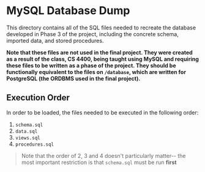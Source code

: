 # MySQL Database Dump

This directory contains all of the SQL files needed to recreate the database developed in Phase 3 of the project, including the concrete schema, imported data, and stored procedures.

**Note that these files are not used in the final project. They were created as a result of the class, CS 4400, being taught using MySQL and requiring these files to be written as a phase of the project. They should be functionally equivalent to the files on `/database`, which are written for PostgreSQL (the ORDBMS used in the final project).**

## Execution Order

In order to be loaded, the files needed to be executed in the following order:

1. `schema.sql`
2. `data.sql`
3. `views.sql`
4. `procedures.sql`

> Note that the order of 2, 3 and 4 doesn't particularly matter-- the most important restriction is that `schema.sql` must be run **first**
